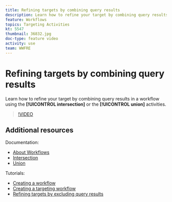 ```yaml
---
title: Refining targets by combining query results
description: Learn how to refine your target by combining query results in a workflow using the intersection or the union activities.
feature: Workflows
topics: Targeting Activities
kt: 5547
thumbnail: 36832.jpg
doc-type: feature video
activity: use
team: WWFRE
---
```


# Refining targets by combining query results

Learn how to refine your target by combining query results in a workflow using the **[!UICONTROL intersection]** or the **[!UICONTROL union]** activities.

>[!VIDEO](https://video.tv.adobe.com/v/36832?quality=12)

## Additional resources

Documentation:

* [About Workflows](https://docs.adobe.com/content/help/en/campaign-classic/using/automating-with-workflows/introduction/about-workflows.html)
* [Intersection](https://docs.adobe.com/content/help/en/campaign-classic/using/automating-with-workflows/targeting-activities/intersection.html)
* [Union](https://docs.adobe.com/content/help/en/campaign-classic/using/automating-with-workflows/targeting-activities/union.html)

Tutorials:

* [Creating a workflow](/help/acc/automating-with-workflows/creating-a-workflow.md)
* [Creating a targeting workflow](/help/acc/automating-with-workflows/creating-a-targeting-workflow.md)
* [Refining targets by excluding query results](/help/acc/automating-with-workflows/refining-targets-by-excluding-query-results.md)
